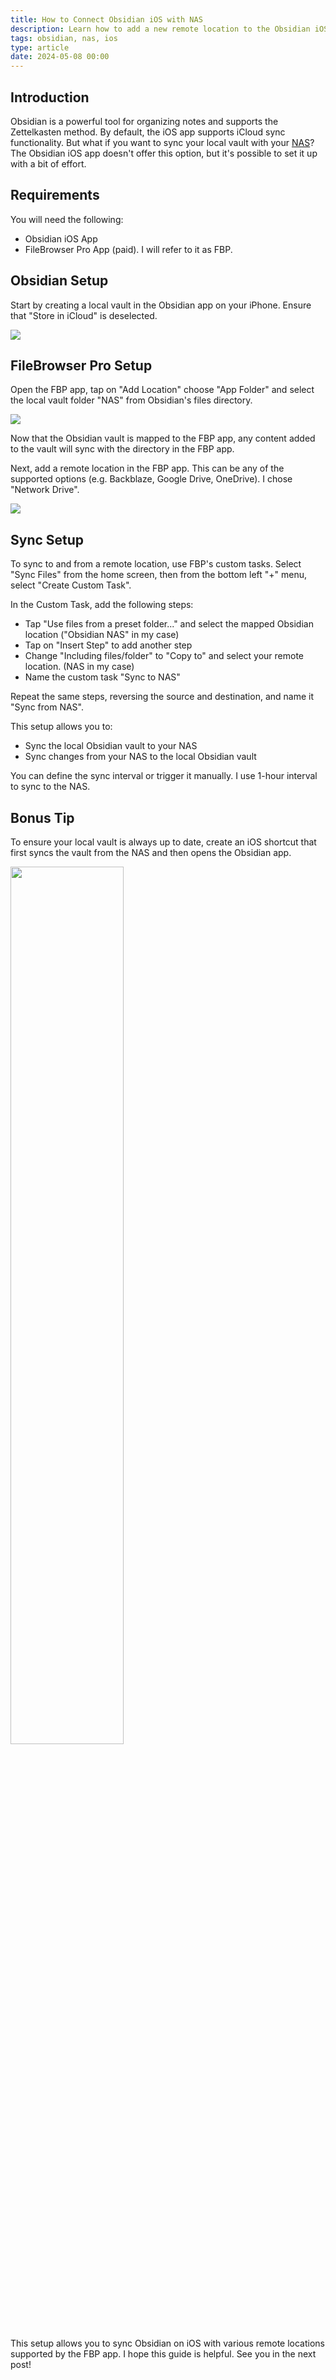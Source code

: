 ```yaml
---
title: How to Connect Obsidian iOS with NAS
description: Learn how to add a new remote location to the Obsidian iOS app.
tags: obsidian, nas, ios
type: article
date: 2024-05-08 00:00
---
```


## Introduction
Obsidian is a powerful tool for organizing notes and supports the Zettelkasten method. By default, the iOS app supports iCloud sync functionality. But what if you want to sync your local vault with your [NAS](https://en.wikipedia.org/wiki/Network-attached_storage)? The Obsidian iOS app doesn't offer this option, but it's possible to set it up with a bit of effort.

## Requirements
You will need the following:

- Obsidian iOS App
- FileBrowser Pro App (paid). I will refer to it as FBP.

## Obsidian Setup
Start by creating a local vault in the Obsidian app on your iPhone. Ensure that "Store in iCloud" is deselected.

<img src="https://www.dropbox.com/scl/fi/i43snyun7zbt5b94arbac/obsidian-create-vault.jpeg?rlkey=1wmppw8tin482qw7nekrmh6mv&st=4jbj972f&raw=1" class="iphone-screenshot" />

## FileBrowser Pro Setup
Open the FBP app, tap on "Add Location" choose "App Folder" and select the local vault folder "NAS" from Obsidian's files directory.

<img src="https://www.dropbox.com/scl/fi/c1qqpep4helxkvub1osdf/fbp-map-obsidian-vault.jpeg?rlkey=cuda43vgi0wqlfoqjyik43dlg&st=awoad4se&raw=1" class="iphone-screenshot" />

Now that the Obsidian vault is mapped to the FBP app, any content added to the vault will sync with the directory in the FBP app.

Next, add a remote location in the FBP app. This can be any of the supported options (e.g. Backblaze, Google Drive, OneDrive). I chose "Network Drive".

<img src="https://www.dropbox.com/scl/fi/6buna0lbz5robabltbiw8/fbp-add-remote-location.jpeg?rlkey=aoq1nnlsspr3r0r0qnw9xacla&st=er0td0m0&raw=1" class="iphone-screenshot" />

## Sync Setup
To sync to and from a remote location, use FBP's custom tasks. Select "Sync Files" from the home screen, then from the bottom left "+" menu, select "Create Custom Task".

In the Custom Task, add the following steps:

- Tap "Use files from a preset folder..." and select the mapped Obsidian location ("Obsidian NAS" in my case)
- Tap on "Insert Step" to add another step
- Change "Including files/folder" to "Copy to" and select your remote location. (NAS in my case)
- Name the custom task "Sync to NAS"

Repeat the same steps, reversing the source and destination, and name it "Sync from NAS".

This setup allows you to:

- Sync the local Obsidian vault to your NAS
- Sync changes from your NAS to the local Obsidian vault

You can define the sync interval or trigger it manually. I use 1-hour interval to sync to the NAS.

## Bonus Tip
To ensure your local vault is always up to date, create an iOS shortcut that first syncs the vault from the NAS and then opens the Obsidian app.

<img src="https://www.dropbox.com/scl/fi/rcacy8tboup2a5b7q99ar/ios-shortcuts-obsidian-sync.jpeg?rlkey=4n1nctvtcok184z550ocd6r8n&st=npagsez5&raw=1" class="content-image" style="width: 60%;" />

This setup allows you to sync Obsidian on iOS with various remote locations supported by the FBP app. I hope this guide is helpful. See you in the next post! 
